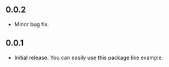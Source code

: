 ## 0.0.2

* Minor bug fix.

## 0.0.1

* Initial release.
You can easily use this package like example.

